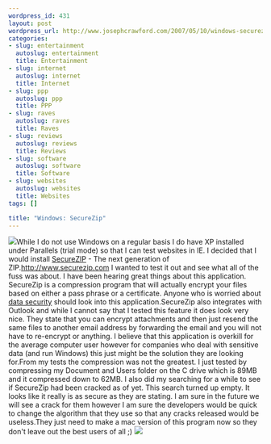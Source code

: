 ```yaml
--- 
wordpress_id: 431
layout: post
wordpress_url: http://www.josephcrawford.com/2007/05/10/windows-securezip/
categories: 
- slug: entertainment
  autoslug: entertainment
  title: Entertainment
- slug: internet
  autoslug: internet
  title: Internet
- slug: ppp
  autoslug: ppp
  title: PPP
- slug: raves
  autoslug: raves
  title: Raves
- slug: reviews
  autoslug: reviews
  title: Reviews
- slug: software
  autoslug: software
  title: Software
- slug: websites
  autoslug: websites
  title: Websites
tags: []

title: "Windows: SecureZip"
---
```

![](http://tinyurl.com/25zev6)While I do not use Windows on a regular basis I do have XP installed under Parallels (trial mode) so that I can test websites in IE.  I decided that I would install [SecureZIP](http://www.securezip.com "SecureZIP - The next generation of ZIP") - The next generation of ZIP.<http://www.securezip.com> I wanted to test it out and see what all of the fuss was about.  I have been hearing great things about this application.  SecureZip is a compression program that will actually encrypt your files based on either a pass phrase or a certificate.  Anyone who is worried about [data security](http://www.securezip.com "SecureZIP - The next generation of ZIP") should look into this application.SecureZip also integrates with Outlook and while I cannot say that I tested this feature it does look very nice.  They state that you can encrypt attachments and then just resend the same files to another email address by forwarding the email and you will not have to re-encrypt or anything.  I believe that this application is overkill for the average computer user however for companies who deal with sensitive data (and run Windows) this just might be the solution they are looking for.From my tests the compression was not the greatest.  I just tested by compressing my Document and Users folder on the C drive which is 89MB and it compressed down to 62MB.  I also did my searching for a while to see if SecureZip had been cracked as of yet.  This search turned up empty.  It looks like it really is as secure as they are stating.  I am sure in the future we will see a crack for them however I am sure the developers would be quick to change the algorithm that they use so that any cracks released would be useless.They just need to make a mac version of this program now so they don't leave out the best users of all ;)
[![](http://tinyurl.com/3449xo)](http://www.securezip.com)
